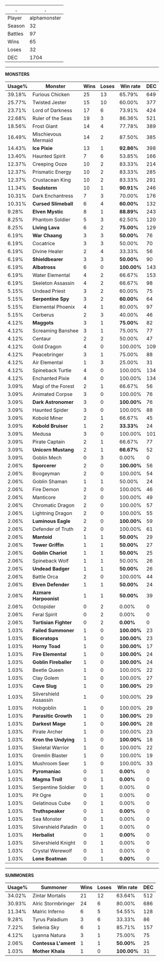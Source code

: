 .|.
|-|-
Player|alphamonster
Season|32
Battles|97
Wins|65
Loses|32
DEC|1704

---
**MONSTERS**

Usage%|Monster|Wins|Loses|Win rate|DEC|
-|-|-|-|-|-|
39.18%|Furious Chicken|25|13|65.79%|649|
25.77%|Twisted Jester|15|10|60.00%|377|
23.71%|Lord of Darkness|17|6|73.91%|424|
22.68%|Ruler of the Seas|19|3|86.36%|521|
18.56%|Frost Giant|14|4|77.78%|389|
16.49%|Mischievous Mermaid|14|2|87.50%|385|
14.43%|**Ice Pixie**|13|1|**92.86%**|398|
13.40%|Haunted Spirit|7|6|53.85%|166|
12.37%|Creeping Ooze|10|2|83.33%|214|
12.37%|Prismatic Energy|10|2|83.33%|285|
12.37%|Crustacean King|10|2|83.33%|291|
11.34%|**Soulstorm**|10|1|**90.91%**|246|
10.31%|Dark Enchantress|7|3|70.00%|176|
10.31%|**Cursed Slimeball**|6|4|**60.00%**|132|
9.28%|**Elven Mystic**|8|1|**88.89%**|243|
8.25%|Phantom Soldier|5|3|62.50%|120|
8.25%|**Living Lava**|6|2|**75.00%**|129|
6.19%|**War Chaang**|3|3|**50.00%**|76|
6.19%|Cocatrice|3|3|50.00%|70|
6.19%|Divine Healer|2|4|33.33%|56|
6.19%|**Shieldbearer**|3|3|**50.00%**|90|
6.19%|**Albatross**|6|0|**100.00%**|143|
6.19%|Water Elemental|4|2|66.67%|153|
6.19%|Skeleton Assassin|4|2|66.67%|98|
5.15%|Undead Priest|3|2|60.00%|75|
5.15%|**Serpentine Spy**|3|2|**60.00%**|64|
5.15%|Elemental Phoenix|4|1|80.00%|97|
5.15%|Cerberus|2|3|40.00%|46|
4.12%|**Maggots**|3|1|**75.00%**|82|
4.12%|Screaming Banshee|3|1|75.00%|77|
4.12%|Centaur|2|2|50.00%|47|
4.12%|Gold Dragon|4|0|100.00%|109|
4.12%|Peacebringer|3|1|75.00%|88|
4.12%|Air Elemental|1|3|25.00%|31|
4.12%|Spineback Turtle|4|0|100.00%|134|
4.12%|Enchanted Pixie|4|0|100.00%|134|
3.09%|Magi of the Forest|2|1|66.67%|56|
3.09%|Animated Corpse|3|0|100.00%|76|
3.09%|**Dark Astronomer**|3|0|**100.00%**|76|
3.09%|Haunted Spider|3|0|100.00%|88|
3.09%|Kobold Miner|2|1|66.67%|45|
3.09%|**Kobold Bruiser**|1|2|**33.33%**|24|
3.09%|Medusa|3|0|100.00%|101|
3.09%|Pirate Captain|2|1|66.67%|77|
3.09%|**Unicorn Mustang**|2|1|**66.67%**|52|
3.09%|Goblin Mech|0|3|0.00%|0|
2.06%|**Sporcerer**|2|0|**100.00%**|56|
2.06%|Boogeyman|2|0|100.00%|54|
2.06%|Goblin Shaman|1|1|50.00%|24|
2.06%|Fire Demon|2|0|100.00%|46|
2.06%|Manticore|2|0|100.00%|49|
2.06%|Chromatic Dragon|2|0|100.00%|57|
2.06%|Lightning Dragon|2|0|100.00%|55|
2.06%|**Luminous Eagle**|2|0|**100.00%**|59|
2.06%|Defender of Truth|2|0|100.00%|61|
2.06%|**Mantoid**|1|1|**50.00%**|29|
2.06%|**Tower Griffin**|1|1|**50.00%**|27|
2.06%|**Goblin Chariot**|1|1|**50.00%**|25|
2.06%|Spineback Wolf|1|1|50.00%|26|
2.06%|**Undead Badger**|1|1|**50.00%**|26|
2.06%|Battle Orca|2|0|100.00%|44|
2.06%|**Elven Defender**|1|1|**50.00%**|24|
2.06%|**Azmare Harpoonist**|1|1|**50.00%**|39|
2.06%|Octopider|0|2|0.00%|0|
2.06%|Feral Spirit|0|2|0.00%|0|
2.06%|**Tortisian Fighter**|0|2|**0.00%**|0|
1.03%|**Failed Summoner**|1|0|**100.00%**|23|
1.03%|**Biceratops**|1|0|**100.00%**|23|
1.03%|**Horny Toad**|1|0|**100.00%**|17|
1.03%|**Fire Elemental**|1|0|**100.00%**|24|
1.03%|**Goblin Fireballer**|1|0|**100.00%**|24|
1.03%|Beetle Queen|1|0|100.00%|22|
1.03%|Clay Golem|1|0|100.00%|27|
1.03%|**Cave Slug**|1|0|**100.00%**|29|
1.03%|Silvershield Assassin|1|0|100.00%|29|
1.03%|Hobgoblin|1|0|100.00%|29|
1.03%|**Parasitic Growth**|1|0|**100.00%**|29|
1.03%|**Darkest Mage**|1|0|**100.00%**|28|
1.03%|Pirate Archer|1|0|100.00%|23|
1.03%|**Kron the Undying**|1|0|**100.00%**|18|
1.03%|Skeletal Warrior|1|0|100.00%|22|
1.03%|Gremlin Blaster|1|0|100.00%|19|
1.03%|Mushroom Seer|1|0|100.00%|33|
1.03%|**Pyromaniac**|0|1|**0.00%**|0|
1.03%|**Magma Troll**|0|1|**0.00%**|0|
1.03%|Serpentine Soldier|0|1|0.00%|0|
1.03%|Pit Ogre|0|1|0.00%|0|
1.03%|Gelatinous Cube|0|1|0.00%|0|
1.03%|**Truthspeaker**|0|1|**0.00%**|0|
1.03%|Sea Monster|0|1|0.00%|0|
1.03%|Silvershield Paladin|0|1|0.00%|0|
1.03%|**Herbalist**|0|1|**0.00%**|0|
1.03%|Silvershield Knight|0|1|0.00%|0|
1.03%|Crystal Werewolf|0|1|0.00%|0|
1.03%|**Lone Boatman**|0|1|**0.00%**|0|

---
**SUMMONERS**

Usage%|Summoner|Wins|Loses|Win rate|DEC|
-|-|-|-|-|-|
34.02%|Zintar Mortalis|21|12|63.64%|512|
30.93%|Alric Stormbringer|24|6|80.00%|686|
11.34%|Malric Inferno|6|5|54.55%|128|
9.28%|Tyrus Paladium|3|6|33.33%|86|
7.22%|Selenia Sky|6|1|85.71%|157|
4.12%|Lyanna Natura|3|1|75.00%|75|
2.06%|**Contessa L'ament**|1|1|**50.00%**|25|
1.03%|**Mother Khala**|1|0|**100.00%**|31|
